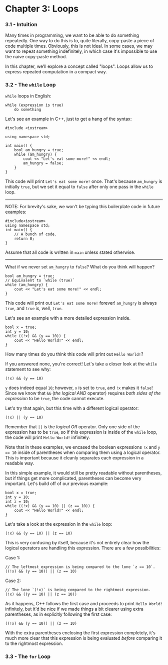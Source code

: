 # Chapter 3: Loops
### 3.1 - Intuition
Many times in programming, we want to be able to do something repeatedly. One way to do this is to,
quite literally, copy-paste a piece of code multiple times. Obviously, this is not ideal. In some
cases, we may want to repeat something indefinitely, in which case it's impossible to use the naive
copy-paste method.

In this chapter, we'll explore a concept called "loops". Loops allow us to express repeated
computation in a compact way.
### 3.2 - The `while` Loop
`while` loops in English:

    while (expression is true)
        do something
Let's see an example in C++, just to get a hang of the syntax:

    #include <iostream>

    using namespace std;

    int main() {
        bool am_hungry = true;
        while (am_hungry) {
            cout << "Let's eat some more!" << endl;
            am_hungry = false;
        }
    }
This code will print `Let's eat some more!` once. That's because `am_hungry` is initially `true`,
but we set it equal to `false` after only one pass in the `while` loop.
***
NOTE: For brevity's sake, we won't be typing this boilerplate code in future examples:

    #include<iostream>
    using namespace std;
    int main() {
        // A bunch of code.
        return 0;
    }
Assume that all code is written in `main` unless stated otherwise.
***
What if we never set `am_hungry` to `false`? What do you think will happen?

    bool am_hungry = true;
    // Equivalent to `while (true)`
    while (am_hungry) {
        cout << "Let's eat some more!" << endl;
    }
This code will print out `Let's eat some more!` forever! `am_hungry` is always `true`, and `true`
is, well, `true`.

Let's see an example with a more detailed expression inside.

    bool x = true;
    int y = 10;
    while ((!x) && (y == 10)) {
        cout << "Hello World!" << endl;
    }
How many times do you think this code will print out `Hello World!`?

If you answered none, you're correct! Let's take a closer look at the `while` statement to see why:

    (!x) && (y == 10)
`y` does indeed equal `10`; however, `x` is set to `true`, and `!x` makes it `false`! Since we know
that `&&` (*the logical AND* operator) requires *both sides of the expression* to be `true`, the
code cannot execute.

Let's try that again, but this time with a different logical operator:

    (!x) || (y == 10)
Remember that `||` is the *logical OR* operator. Only one side of the expression has to be `true`,
so if this expression is inside of the `while` loop, the code will print `Hello World!` infinitely.

Note that in these examples, we encased the boolean expressions `!x` and `y == 10` inside of
parentheses when comparing them using a logical operator. This is important because it cleanly
separates each expression in a readable way.

In this simple example, it would still be pretty readable without parentheses, but if things get
more complicated, parentheses can become very important. Let's build off of our previous example:

    bool x = true;
    int y = 10;
    int z = 10;
    while ((!x) && (y == 10) || (z == 10)) {
        cout << "Hello World!" << endl;
    }
Let's take a look at the expression in the `while` loop:

    (!x) && (y == 10) || (z == 10)
This is very confusing by itself, because it's not entirely clear how the logical operators are
handling this expression. There are a few possibilities:

Case 1:

    // The leftmost expression is being compared to the lone `z == 10`.
    ((!x) && (y == 10)) || (z == 10)
Case 2:

    // The lone `(!x)` is being compared to the rightmost expression.
    (!x) && ((y == 10) || (z == 10))
As it happens, C++ follows the first case and proceeds to print `Hello World!` infinitely, but it'd
be nice if we made things a bit clearer using extra parentheses, as in explicitly following the
first case:

    ((!x) && (y == 10)) || (z == 10)
With the extra parentheses enclosing the first expression completely, it's much more clear that
this expression is being evaluated *before* comparing it to the rightmost expression.
### 3.3 - The `for` Loop
